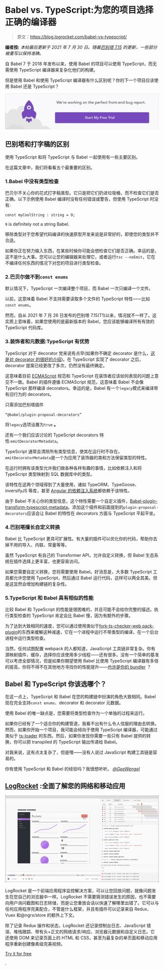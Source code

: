 # Babel vs. TypeScript:为您的项目选择正确的编译器

> 原文：<https://blog.logrocket.com/babel-vs-typescript/>

**编者按:** *本帖最后更新于 2021 年 7 月 30 日。随着[巴别塔 7.15](https://babeljs.io/blog/2021/07/26/7.15.0) 的更新，一些部分被重写以保持准确。*

自 Babel 7 于 2018 年发布以来，使用 Babel 的项目可以使用 TypeScript，而无需使用 TypeScript 编译器来复杂化他们的构建。

但是使用 Babel 和使用 TypeScript 编译器有什么区别呢？你的下一个项目应该使用 Babel 还是 TypeScript？

[![](img/94b3e0f84b30cb0d321f60471481ab64.png)](https://logrocket.com/signup/)

## 巴别塔和打字稿的区别

使用 TypeScript 和将 TypeScript 与 Babel 一起使用有一些主要区别。

在这篇文章中，我们将看看五个最重要的区别。

### 1.Babel 中没有类型检查

巴贝尔不关心你的花式打字稿类型。它只是把它们扔进垃圾桶，而不检查它们是否正确。以下示例使用 Babel 编译时没有任何错误或警告，但使用 TypeScript 时没有:

```
const myCoolString : string = 9;
```

`9` is definitely not a string Babel.

移除类型对于您希望代码编译的快速原型开发来说是非常好的，即使您的类型并不合适。

如果你正在努力输入东西，在某些时候你可能会想检查它们是否正确。幸运的是，这不是什么大事。您可以让您的编辑器来处理它，或者运行`tsc --noEmit`，它在不编译任何东西的情况下对您的项目进行类型检查。

### 2.巴贝尔做不到`const enums`

默认情况下，TypeScript 一次编译整个项目，而 Babel 一次只编译一个文件。

以前，这意味着 Babel 不支持需要读取多个文件的 TypeScript 特性——比如`const enums`。

然而，自从 2021 年 7 月 26 日发布的巴别塔 7.15(T1)以来，情况就不一样了。这实质上意味着，如果您使用的是最新版本的 Babel，您应该能够编译所有有效的 TypeScript 代码库。

### 3.装饰者和元数据:TypeScript 有优势

TypeScript 对于 decorator 党来说有点早(如果你不确定 decorator 是什么，[这是对 decorator 的很好的介绍](https://blog.logrocket.com/a-practical-guide-to-typescript-decorators/))。在 TypeScript 实现了 decorator 之后，decorator 提案已经更改了多次，仍然没有最终确定。

这意味着目前 [ECMAScript](https://blog.logrocket.com/how-to-use-ecmascript-modules-with-node-js/) 规范和 TypeScript 在装饰者应该如何表现的问题上意见不一致。Babel 的插件遵循 ECMAScript 规范，这意味着 Babel 不会像 TypeScript 那样编译 decorators。幸运的是，Babel 有一个`legacy`模式来编译带有旧行为的 decorators。

只需添加巴别塔插件

`“@babel/plugin-proposal-decorators”`

将`legacy`选项设置为`true` **。**

还有一个我们应该讨论的 TypeScript decorators 特性:`emitDecoratorMetadata`。

TypeScript 通常会清除所有类型信息，使其在运行时不存在。`emitDecoratorMetadata`是一个为应用了装饰器的类和方法保留类型的特性。

在运行时拥有该类型允许我们做各种各样有趣的事情，比如依赖注入和将 TypeScript 类型映射到 SQL 数据库中的类型。

该特性在这两个领域得到了大量使用，诸如 TypeORM、TypeGoose、inversifyJS 等库，甚至 [Angular 的依赖注入系统](https://blog.logrocket.com/how-to-use-ecmascript-modules-with-node-js/)都依赖于该特性。

由于 Babel 不关心你的类型信息，这个特性需要一个自定义插件，[Babel-plugin-transform-typescript-metadata](https://www.npmjs.com/package/babel-plugin-transform-typescript-metadata)。添加这个插件和前面提到的`plugin-proposal-decorators`应该会让 Babel 的特性在 decorators 方面与 TypeScript 平起平坐。

### 4.巴别塔擅长自定义转换

Babel 比 TypeScript 更具可扩展性。有大量的插件可以优化你的代码，帮助你去掉不用的导入、内联、常量等等。

虽然 TypeScript 有自己的 Transformer API，允许自定义转换，但 Babel 生态系统在插件选择上更丰富，也更容易访问。

如果您需要自定义转换，您将需要使用 Babel。好消息是，大多数 TypeScript 工具都允许您使用 TypeScript，然后通过 Babel 运行代码，这样可以两全其美。但是这显然会增加构建链的复杂性。

### 5.TypeScript 和 Babel 具有相似的性能

比较 Babel 和 TypeScript 的性能是很困难的，并且可能不会给你完整的描述。执行类型检查的 TypeScript 肯定会比 Babel 慢，因为有额外的步骤。

为了达到大致相同的速度，您可以通过使用类似于[fork-ts-checker-web pack-plugin](https://github.com/TypeStrong/fork-ts-checker-webpack-plugin)的东西来缓解这种减速，它在一个进程中运行不带类型的编译，在一个后台进程中运行类型检查。

当然，任何试图配置 webpack 的人都知道，JavaScript 工具链非常复杂。你有源映射插件，缓存，选择你应该使用多少线程——还有很多。没有一个简单的基准可以考虑全部情况，但是如果你期望使用 Babel 比使用 TypeScript 编译器有多倍的提高，你将不得不在其他地方寻找你的性能提升——[也许是你的 bundler](https://blog.logrocket.com/benchmarking-bundlers-2020-rollup-parcel-webpack/) ？

## Babel 和 TypeScript 你该选哪个？

在这一点上，TypeScript 和 Babel 在您的构建链中扮演的角色大致相同。Babel 现在完全支持`const enums`、decorator 和 decorator 元数据。

使用 Babel 的唯一缺点是，您需要将类型检查作为一个单独的过程来运行。

如果你已经有了一个适合你的构建管道，我看不出有什么令人信服的理由去转换。然而，如果你开始一个项目，我可能会倾向于使用 TypeScript 编译器，可能通过类似于 [ts-loader](https://github.com/TypeStrong/ts-loader) 的东西。然后，如果你发现你需要一些只有 Babel 提供的转换，你可以把 transpiled 的 TypeScript 输出传递给 Babel。

对我来说，这有点太复杂了，但是嘿——没有人说过 JavaScript 构建工具链是容易的。

你有使用 TypeScript 和 Babel 的经验吗？我很想听听。 [*@GeeWengel*](https://twitter.com/GeeWengel)

## [LogRocket](https://lp.logrocket.com/blg/typescript-signup) :全面了解您的网络和移动应用

[![LogRocket Dashboard Free Trial Banner](img/d6f5a5dd739296c1dd7aab3d5e77eeb9.png)](https://lp.logrocket.com/blg/typescript-signup)

LogRocket 是一个前端应用程序监控解决方案，可以让您回放问题，就像问题发生在您自己的浏览器中一样。LogRocket 不需要猜测错误发生的原因，也不需要向用户询问截图和日志转储，而是让您重放会话以快速了解哪里出错了。它可以与任何应用程序完美配合，不管是什么框架，并且有插件可以记录来自 Redux、Vuex 和@ngrx/store 的额外上下文。

除了记录 Redux 操作和状态，LogRocket 还记录控制台日志、JavaScript 错误、堆栈跟踪、带有头+正文的网络请求/响应、浏览器元数据和自定义日志。它还使用 DOM 来记录页面上的 HTML 和 CSS，甚至为最复杂的单页面和移动应用程序重新创建像素级完美视频。

[Try it for free](https://lp.logrocket.com/blg/typescript-signup)

.